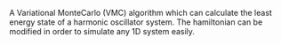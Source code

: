 A Variational MonteCarlo (VMC) algorithm which can calculate the least energy state of a harmonic oscillator system. The hamiltonian can be modified in order to simulate any 1D system easily.
